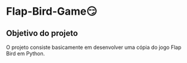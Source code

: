 # Flap-Bird-Game😏

## Objetivo do projeto
O projeto consiste basicamente em desenvolver uma cópia do jogo Flap Bird em Python.
